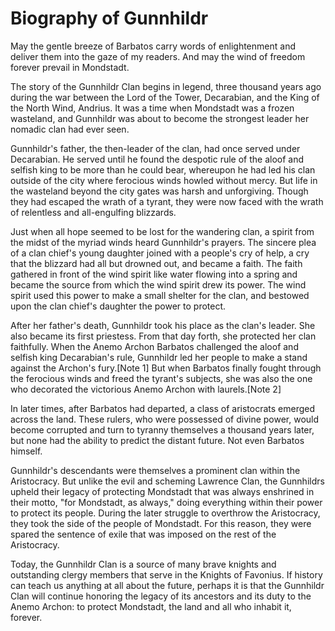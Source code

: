# Biography of Gunnhildr


May the gentle breeze of Barbatos carry words of enlightenment and deliver them into the gaze of my readers. And may the wind of freedom forever prevail in Mondstadt.

The story of the Gunnhildr Clan begins in legend, three thousand years ago during the war between the Lord of the Tower, Decarabian, and the King of the North Wind, Andrius. It was a time when Mondstadt was a frozen wasteland, and Gunnhildr was about to become the strongest leader her nomadic clan had ever seen.

Gunnhildr's father, the then-leader of the clan, had once served under Decarabian. He served until he found the despotic rule of the aloof and selfish king to be more than he could bear, whereupon he had led his clan outside of the city where ferocious winds howled without mercy. But life in the wasteland beyond the city gates was harsh and unforgiving. Though they had escaped the wrath of a tyrant, they were now faced with the wrath of relentless and all-engulfing blizzards.

Just when all hope seemed to be lost for the wandering clan, a spirit from the midst of the myriad winds heard Gunnhildr's prayers. The sincere plea of a clan chief's young daughter joined with a people's cry of help, a cry that the blizzard had all but drowned out, and became a faith. The faith gathered in front of the wind spirit like water flowing into a spring and became the source from which the wind spirit drew its power. The wind spirit used this power to make a small shelter for the clan, and bestowed upon the clan chief's daughter the power to protect.

After her father's death, Gunnhildr took his place as the clan's leader. She also became its first priestess. From that day forth, she protected her clan faithfully. When the Anemo Archon Barbatos challenged the aloof and selfish king Decarabian's rule, Gunnhildr led her people to make a stand against the Archon's fury.[Note 1] But when Barbatos finally fought through the ferocious winds and freed the tyrant's subjects, she was also the one who decorated the victorious Anemo Archon with laurels.[Note 2]

In later times, after Barbatos had departed, a class of aristocrats emerged across the land. These rulers, who were possessed of divine power, would become corrupted and turn to tyranny themselves a thousand years later, but none had the ability to predict the distant future. Not even Barbatos himself.

Gunnhildr's descendants were themselves a prominent clan within the Aristocracy. But unlike the evil and scheming Lawrence Clan, the Gunnhildrs upheld their legacy of protecting Mondstadt that was always enshrined in their motto, "for Mondstadt, as always," doing everything within their power to protect its people. During the later struggle to overthrow the Aristocracy, they took the side of the people of Mondstadt. For this reason, they were spared the sentence of exile that was imposed on the rest of the Aristocracy.

Today, the Gunnhildr Clan is a source of many brave knights and outstanding clergy members that serve in the Knights of Favonius. If history can teach us anything at all about the future, perhaps it is that the Gunnhildr Clan will continue honoring the legacy of its ancestors and its duty to the Anemo Archon: to protect Mondstadt, the land and all who inhabit it, forever.
